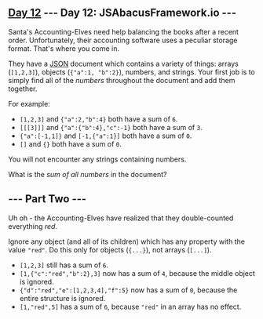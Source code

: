 [Day 12](https://adventofcode.com/2015/day/12) 
 \--- Day 12: JSAbacusFramework.io ---
----------

Santa's Accounting-Elves need help balancing the books after a recent order. Unfortunately, their accounting software uses a peculiar storage format. That's where you come in.

They have a [JSON](http://json.org/) document which contains a variety of things: arrays (`[1,2,3]`), objects (`{"a":1, "b":2}`), numbers, and strings. Your first job is to simply find all of the *numbers* throughout the document and add them together.

For example:

* `[1,2,3]` and `{"a":2,"b":4}` both have a sum of `6`.
* `[[[3]]]` and `{"a":{"b":4},"c":-1}` both have a sum of `3`.
* `{"a":[-1,1]}` and `[-1,{"a":1}]` both have a sum of `0`.
* `[]` and `{}` both have a sum of `0`.

You will not encounter any strings containing numbers.

What is the *sum of all numbers* in the document?

\--- Part Two ---
----------

Uh oh - the Accounting-Elves have realized that they double-counted everything *red*.

Ignore any object (and all of its children) which has any property with the value `"red"`. Do this only for objects (`{...}`), not arrays (`[...]`).

* `[1,2,3]` still has a sum of `6`.
* `[1,{"c":"red","b":2},3]` now has a sum of `4`, because the middle object is ignored.
* `{"d":"red","e":[1,2,3,4],"f":5}` now has a sum of `0`, because the entire structure is ignored.
* `[1,"red",5]` has a sum of `6`, because `"red"` in an array has no effect.